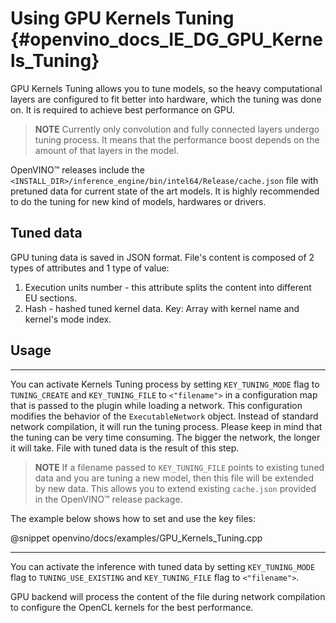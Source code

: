 Using GPU Kernels Tuning {#openvino_docs_IE_DG_GPU_Kernels_Tuning}
======================

GPU Kernels Tuning allows you to tune models, so the heavy computational layers are configured to fit better into
hardware, which the tuning was done on. It is required to achieve best performance on GPU.
> **NOTE** Currently only convolution and fully connected layers undergo tuning process. It means that the performance boost depends on the amount of that layers in the model.

OpenVINO™ releases include the `<INSTALL_DIR>/inference_engine/bin/intel64/Release/cache.json` file with pretuned data for current state of the art models. It is highly recommended to do the
tuning for new kind of models, hardwares or drivers.

## Tuned data

GPU tuning data is saved in JSON format.
File's content is composed of 2 types of attributes and 1 type of value:
1. Execution units number - this attribute splits the content into different EU sections.
2. Hash - hashed tuned kernel data.
Key: Array with kernel name and kernel's mode index.

## Usage

---

You can activate Kernels Tuning process by setting `KEY_TUNING_MODE` flag to `TUNING_CREATE` and `KEY_TUNING_FILE` to `<"filename">` in a configuration map that is
passed to the plugin while loading a network.
This configuration modifies the behavior of the `ExecutableNetwork` object. Instead of standard network compilation, it will run the tuning process.
Please keep in mind that the tuning can be very time consuming. The bigger the network, the longer it will take.
File with tuned data is the result of this step.

> **NOTE** If a filename passed to `KEY_TUNING_FILE` points to existing tuned data and you are tuning a new model, then this file will be extended by new data. This allows you to extend existing `cache.json` provided in the OpenVINO™ release package. 

The example below shows how to set and use the key files:

@snippet openvino/docs/examples/GPU_Kernels_Tuning.cpp

---

You can activate the inference with tuned data by setting `KEY_TUNING_MODE` flag to `TUNING_USE_EXISTING` and
`KEY_TUNING_FILE` flag to `<"filename">`. 

GPU backend will process the content of the file during network compilation to configure the OpenCL kernels for the best performance.
